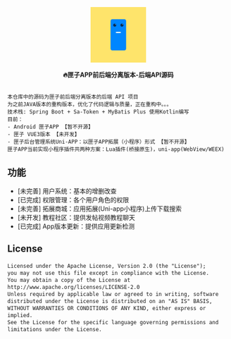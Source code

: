 <p align="center">
    <img src="/static-files/63163-boxy-blinking.gif" alt="1600" width="25%"/>
</p>

<p align="center">
    <strong>🔥匣子APP前后端分离版本-后端API源码</strong>
    <br>
    <br>
</p>

<p align="center">

```
本仓库中的源码为匣子前后端分离版本的后端 API 项目
为之前JAVA版本的重构版本，优化了代码逻辑与质量，正在重构中。。。
技术栈: Spring Boot + Sa-Token + MyBatis Plus 使用Kotlin编写
目前：
- Android 匣子APP 【暂不开源】
- 匣子 VUE3版本 【未开发】
- 匣子后台管理系统Uni-APP：以匣子APP拓展（小程序）形式 【暂不开源】
匣子APP当前实现小程序插件共两种方案：Lua插件(桥接原生)，uni-app(WebView/WEEX)
 ```

</p>


## 功能

- [未完善] 用户系统：基本的增删改查
- [已完成] 权限管理：各个用户角色的权限
- [未完善] 拓展商城：应用拓展(Uni-app小程序)上传下载搜索
- [未开发] 教程社区：提供发帖视频教程聊天
- [已完成] App版本更新：提供应用更新检测

## License

```
Licensed under the Apache License, Version 2.0 (the "License");
you may not use this file except in compliance with the License.
You may obtain a copy of the License at
http://www.apache.org/licenses/LICENSE-2.0
Unless required by applicable law or agreed to in writing, software
distributed under the License is distributed on an "AS IS" BASIS,
WITHOUT WARRANTIES OR CONDITIONS OF ANY KIND, either express or implied.
See the License for the specific language governing permissions and
limitations under the License.
```